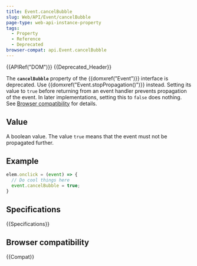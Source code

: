 ```yaml
---
title: Event.cancelBubble
slug: Web/API/Event/cancelBubble
page-type: web-api-instance-property
tags:
  - Property
  - Reference
  - Deprecated
browser-compat: api.Event.cancelBubble
---
```


{{APIRef("DOM")}} {{Deprecated_Header}}

The **`cancelBubble`** property of the {{domxref("Event")}}
interface is deprecated. Use {{domxref("Event.stopPropagation()")}} instead.
Setting its value to `true` before returning from an event handler prevents propagation
of the event. In later implementations, setting this to `false` does nothing.
See [Browser compatibility](#browser_compatibility) for details.

## Value

A boolean value. The value `true` means that the event must not be propagated further.

## Example

```js
elem.onclick = (event) => {
  // Do cool things here
  event.cancelBubble = true;
}
```

## Specifications

{{Specifications}}

## Browser compatibility

{{Compat}}
